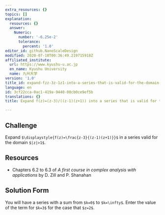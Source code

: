 ```yaml
---
extra_resources: {}
topics: []
explanation:
  resources: {}
  answer:
    Numeric:
      number: '-6.25e-2'
      tolerance:
        percent: '1.0'
editor_id: github.NanoScaleDesign
modified: 2020-07-10T00:36:49.219715918Z
affiliated_institute:
  url: https://www.kyushu-u.ac.jp
  en_name: Kyushu University
  name: 九州大学
version: '1.0'
title_id: expand-fzz-3z-1z1-into-a-series-that-is-valid-for-the-domain-z1
language: en
id: 3cf22cca-0ac1-419a-9440-08cb0ce9ef5b
translations: {}
title: Expand f(z)=(z-3)/((z-1)(z+1)) into a series that is valid for the domain |z|>1

---
```


## Challenge
Expand `$\displaystyle{f(z)=\frac{z-3}{(z-1)(z+1)}}$` in a series valid for the domain `$|z|>1$`.

## Resources
- Chapters 6.2 to 6.3 of *A first course in complex analysis with applications* by D. Zill and P. Shanahan


## Solution Form
You will have a series with a sum from `$k=0$` to `$k=\infty$`.
Enter the value of the term for `$k=3$` for the case that `$z=2$`.